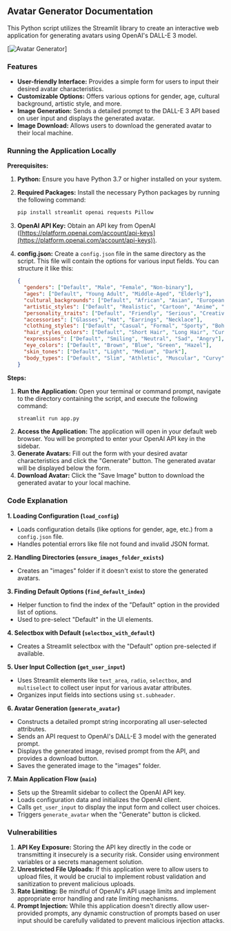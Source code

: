 ## Avatar Generator Documentation

This Python script utilizes the Streamlit library to create an interactive web application for generating avatars using OpenAI's DALL-E 3 model.

[![Avatar Generator](./static/screenshot.png')]

### Features

* **User-friendly Interface:** Provides a simple form for users to input their desired avatar characteristics.
* **Customizable Options:** Offers various options for gender, age, cultural background, artistic style, and more.
* **Image Generation:** Sends a detailed prompt to the DALL-E 3 API based on user input and displays the generated avatar.
* **Image Download:** Allows users to download the generated avatar to their local machine.

### Running the Application Locally

**Prerequisites:**

1. **Python:** Ensure you have Python 3.7 or higher installed on your system.
2. **Required Packages:** Install the necessary Python packages by running the following command:
   ```bash
   pip install streamlit openai requests Pillow
   ```
3. **OpenAI API Key:** Obtain an API key from OpenAI ([https://platform.openai.com/account/api-keys](https://platform.openai.com/account/api-keys)).
4. **config.json:** Create a `config.json` file in the same directory as the script. This file will contain the options for various input fields. You can structure it like this:

   ```json
   {
     "genders": ["Default", "Male", "Female", "Non-binary"],
     "ages": ["Default", "Young Adult", "Middle-Aged", "Elderly"],
     "cultural_backgrounds": ["Default", "African", "Asian", "European", "North American", "South American"],
     "artistic_styles": ["Default", "Realistic", "Cartoon", "Anime", "Abstract"],
     "personality_traits": ["Default", "Friendly", "Serious", "Creative", "Adventurous"],
     "accessories": ["Glasses", "Hat", "Earrings", "Necklace"],
     "clothing_styles": ["Default", "Casual", "Formal", "Sporty", "Bohemian"],
     "hair_styles_colors": ["Default", "Short Hair", "Long Hair", "Curly Hair", "Blonde", "Brown", "Black"],
     "expressions": ["Default", "Smiling", "Neutral", "Sad", "Angry"],
     "eye_colors": ["Default", "Brown", "Blue", "Green", "Hazel"],
     "skin_tones": ["Default", "Light", "Medium", "Dark"],
     "body_types": ["Default", "Slim", "Athletic", "Muscular", "Curvy"]
   }
   ```

**Steps:**
1. **Run the Application:** Open your terminal or command prompt, navigate to the directory containing the script, and execute the following command:
   ```bash
   streamlit run app.py
   ```
3. **Access the Application:** The application will open in your default web browser. You will be prompted to enter your OpenAI API key in the sidebar.
4. **Generate Avatars:** Fill out the form with your desired avatar characteristics and click the "Generate" button. The generated avatar will be displayed below the form.
5. **Download Avatar:** Click the "Save Image" button to download the generated avatar to your local machine.

### Code Explanation

**1. Loading Configuration (`load_config`)**

* Loads configuration details (like options for gender, age, etc.) from a `config.json` file.
* Handles potential errors like file not found and invalid JSON format.

**2. Handling Directories (`ensure_images_folder_exists`)**

* Creates an "images" folder if it doesn't exist to store the generated avatars.

**3. Finding Default Options (`find_default_index`)**

* Helper function to find the index of the "Default" option in the provided list of options.
* Used to pre-select "Default" in the UI elements.

**4. Selectbox with Default (`selectbox_with_default`)**

* Creates a Streamlit selectbox with the "Default" option pre-selected if available.

**5. User Input Collection (`get_user_input`)**

* Uses Streamlit elements like `text_area`, `radio`, `selectbox`, and `multiselect` to collect user input for various avatar attributes.
* Organizes input fields into sections using `st.subheader`.

**6. Avatar Generation (`generate_avatar`)**

* Constructs a detailed prompt string incorporating all user-selected attributes.
* Sends an API request to OpenAI's DALL-E 3 model with the generated prompt.
* Displays the generated image, revised prompt from the API, and provides a download button.
* Saves the generated image to the "images" folder.

**7. Main Application Flow (`main`)**

* Sets up the Streamlit sidebar to collect the OpenAI API key.
* Loads configuration data and initializes the OpenAI client.
* Calls `get_user_input` to display the input form and collect user choices.
* Triggers `generate_avatar` when the "Generate" button is clicked.

### Vulnerabilities

1. **API Key Exposure:** Storing the API key directly in the code or transmitting it insecurely is a security risk. Consider using environment variables or a secrets management solution.
2. **Unrestricted File Uploads:** If this application were to allow users to upload files, it would be crucial to implement robust validation and sanitization to prevent malicious uploads.
3. **Rate Limiting:** Be mindful of OpenAI's API usage limits and implement appropriate error handling and rate limiting mechanisms.
4. **Prompt Injection:** While this application doesn't directly allow user-provided prompts, any dynamic construction of prompts based on user input should be carefully validated to prevent malicious injection attacks.
